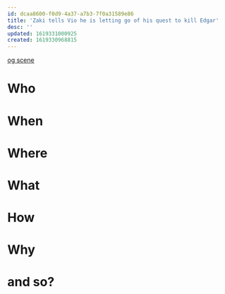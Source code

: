 ```yaml
---
id: dcaa8600-f0d9-4a37-a7b3-7f0a31589e86
title: 'Zaki tells Vio he is letting go of his quest to kill Edgar'
desc: ''
updated: 1619331000925
created: 1619330968815
---
```

[og scene]()

# Who

# When

# Where

# What

# How

# Why

# and so?
